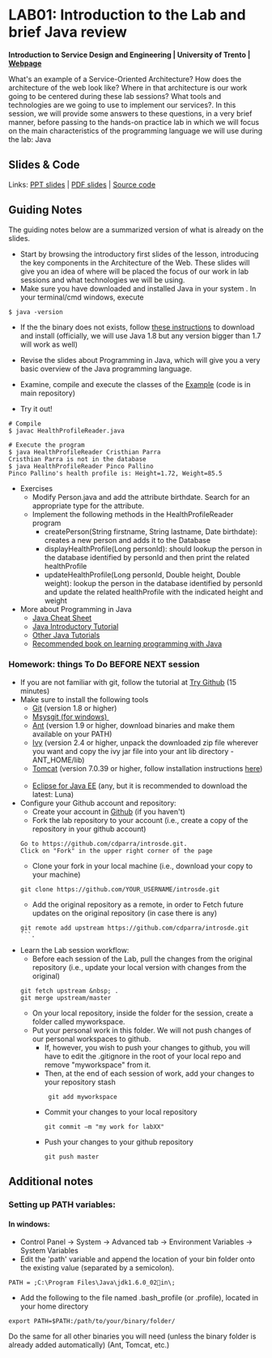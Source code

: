 # LAB01: Introduction to the Lab and brief Java review


**Introduction to Service Design and Engineering | University of Trento | [Webpage](https://sites.google.com/site/introsdeunitn/lab-sessions/lab-session-1 "Permalink to LAB01: Introduction to the Lab and brief Java review")**

What's an example of a Service-Oriented Architecture? How does the architecture of the web look like? Where in that architecture is our work going to be centered during these lab sessions? What tools and technologies are we going to use to implement our services?.&nbsp;In this session, we will provide some answers to these questions, in a very brief manner, before passing to the hands-on practice lab in which we will focus on&nbsp;the main characteristics of the programming language we will use during the lab:&nbsp;Java&nbsp;&nbsp;

## Slides &amp; Code

Links: [PPT slides][16] | [PDF slides][17] | [Source code][18]

## Guiding Notes

The guiding notes below are a summarized version of what is already on the slides.&nbsp;

* Start by browsing the introductory first slides of the lesson, introducing the key components in the&nbsp;Architecture of the Web. These slides will give you an idea of where will be placed the focus of our work in lab sessions and what technologies we will be using.&nbsp;&nbsp;
* Make sure you have downloaded and installed Java in your system&nbsp;. In your terminal/cmd windows, execute
```
$ java -version
```
* If the the binary does not exists, follow [these instructions][1] to download and install (officially, we will use Java 1.8 but any version bigger than 1.7 will work as well)

* Revise the slides about&nbsp;Programming in Java, which will give you a very basic&nbsp;overview of the Java programming language.
* Examine, compile and execute the classes of the [Example][2]&nbsp;(code is in main repository)
* Try it out!

```
# Compile
$ javac HealthProfileReader.java
```
```
# Execute the program
$ java HealthProfileReader Cristhian Parra
Cristhian Parra is not in the database
$ java HealthProfileReader Pinco Pallino
Pinco Pallino's health profile is: Height=1.72, Weight=85.5
```

* Exercises
    * Modify Person.java and add the attribute birthdate. Search for an appropriate type for the attribute.&nbsp;
    * Implement the following methods in the HealthProfileReader program
        * createPerson(String firstname, String lastname, Date birthdate): creates a new person and adds it to the Database
        * displayHealthProfile(Long personId): should lookup the person in the database identified by personId and then print the related healthProfile
        * updateHealthProfile(Long personId, Double height, Double weight): lookup the person in the database identified by personId and update the related healthProfile with the indicated height and weight
* More about Programming in Java
    * [Java Cheat Sheet][3]&nbsp;&nbsp;
    * [Java Introductory Tutorial][4] &nbsp;
    * [Other Java Tutorials][5]&nbsp;
    * [Recommended book on learning programming with Java][6]&nbsp;

### Homework: things To Do BEFORE NEXT session

* If you are not familiar with git, follow the tutorial at [Try Github][7]&nbsp;(15 minutes)&nbsp;
* Make sure to install the following tools
    * [Git][8]&nbsp;(version 1.8 or higher)
    * [Msysgit (for windows) ][9]&nbsp;
    * [Ant][10]&nbsp;(version 1.9 or higher, download binaries and make them available on your PATH)&nbsp;&nbsp;
    * [Ivy][11]&nbsp;(version 2.4 or higher,&nbsp;unpack the downloaded zip file wherever you want and copy the ivy jar file into your ant lib directory - ANT_HOME/lib) &nbsp;
    * [Tomcat][12]&nbsp;(version 7.0.39 or higher, follow installation instructions [here][13]) &nbsp;
    * [Eclipse for Java EE][14]&nbsp;(any, but it is recommended to download the latest: Luna)&nbsp;&nbsp;
* Configure your Github account and repository:
    * Create your account in [Github][15] (if you haven't)
    * Fork the lab repository to your account (i.e., create a copy of the repository in your github account)
    ```
    Go to https://github.com/cdparra/introsde.git.
    Click on "Fork" in the upper right corner of the page
    ```
    * Clone your fork in your local machine (i.e., download your copy to your machine)
    ```
    git clone https://github.com/YOUR_USERNAME/introsde.git
    ```
    * Add the original repository as a remote, in order to Fetch future updates on the original repository (in case there is any)
    ```
    git remote add upstream https://github.com/cdparra/introsde.git
    ```.
* Learn the&nbsp;Lab session workflow:
    * Before each session of the Lab, pull the changes from the original repository (i.e., update your local version with changes from the original)&nbsp;
    ```
    git fetch upstream &nbsp; .
    git merge upstream/master
    ```
    * On your local repository, inside the folder for the session, create a folder called myworkspace.&nbsp;
    * Put your personal work in this folder. We will not push changes of our personal workspaces to github.&nbsp;
        * If, however, you wish to push your changes to github, you will have to edit the .gitignore in the root of your local repo and remove "myworkspace" from it.
        * Then,&nbsp;at the end of each session of work, add your changes to your repository stash
 	       ```
    	    git add myworkspace
        	```
        * Commit your changes to your local repository
	        ```
    	    git commit –m "my work for labXX"
        	```
        * Push your changes to your github repository
        	```
        	git push master
        	```

## Additional notes

### Setting up PATH variables:&nbsp;

#### In windows:&nbsp;

* Control Panel -&gt; System -&gt; Advanced tab -&gt; Environment Variables -&gt; System Variables&nbsp;
* Edit the 'path' variable and append the location of your bin folder onto the existing value (separated by a semicolon).&nbsp;

```PATH = ;C:\Program Files\Java\jdk1.6.0_02in\;```

* Add the following to the file named .bash_profile (or .profile), located in your home directory

```export PATH=$PATH:/path/to/your/binary/folder/```

Do the same for all other binaries you will need (unless the binary folder is already added automatically) (Ant, Tomcat, etc.)&nbsp;


[1]: http://docs.oracle.com/javase/8/docs/technotes/guides/install/install_overview.html
[2]: https://github.com/cdparra/introsde/tree/master/lab01/Example/src
[3]: http://introcs.cs.princeton.edu/java/11cheatsheet/
[4]: http://www.vogella.com/tutorials/JavaIntroduction/article.html#firstjava
[5]: http://www.mkyong.com/all-tutorials-on-mkyong-com/
[6]: http://introcs.cs.princeton.edu/java/home/
[7]: https://try.github.io/
[8]: http://git-scm.com/downloads
[9]: http://msysgit.github.io/
[10]: http://ant.apache.org/
[11]: http://ant.apache.org/ivy/
[12]: http://tomcat.apache.org/
[13]: http://tomcat.apache.org/tomcat-8.0-doc/setup.html
[14]: http://www.eclipse.org/downloads/
[15]: http://github.com
[16]: https://drive.google.com/file/d/0B7ShzcEnCJFNd010SmJOV19IR3M/edit?usp=sharing
[17]: https://drive.google.com/file/d/0B7ShzcEnCJFNMkU0TWhYVDdGNDQ/edit?usp=sharing
[18]: https://github.com/cdparra/introsde/tree/master/lab01
  
